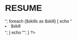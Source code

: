 # RESUME

<?php
// Your personal information
$name = "MARK LLOYD L. TACDOL";
$course = "Bachelor of Science in Information Technology major in Database";
$jobTitle = "Associate Applications Leads";
$email = "john.doe@example.com";
$phone = "(123) 456-7890";
$address = "123 Main St, Cityville";

// Your skills
$skills = [
    "HTML",
    "CSS",
    "JavaScript",
    "PHP",
    "MySQL",
    "Responsive Design",
    "Git",
];

// Your education
$education = [
    ["B.S. in Computer Science", "University of Example", "2010 - 2014"],
];

// Your experience
$experience = [
    ["Web Developer", "ABC Company", "2015 - Present", "Developed and maintained web applications."],
    ["Intern, Software Engineering", "XYZ Tech", "2014 - 2015", "Assisted in software development projects."],
];

// Function to display skills
function displaySkills($skills) {
    echo "<ul>";
    foreach ($skills as $skill) {
        echo "<li>$skill</li>";
    }
    echo "</ul>";
}
?>

<!DOCTYPE html>
<html lang="en">

<head>
    <meta charset="UTF-8">
    <meta name="viewport" content="width=device-width, initial-scale=1.0">
    <title><?php echo $name ?>'s Resume</title>
    <style>
        body {
            font-family: 'Arial', sans-serif;
            margin: 40px;
        }

        h1,
        h2,
        h3 {
            margin-bottom: 5px;
        }

        .contact-info {
            margin-bottom: 20px;
        }

        ul {
            list-style-type: none;
            padding: 0;
        }

        li {
            margin-bottom: 5px;
        }

        .section {
            margin-bottom: 20px;
        }
    </style>
</head>

<body>
    <header>
        <h1><?php echo $name ?></h1>
        <p><?php echo $course ?></p>
        <p><?php echo $jobTitle ?></p>
    </header>

    <div class="contact-info section">
        <h2>Contact Information</h2>
        <p>Email: <?php echo $email ?></p>
        <p>Phone: <?php echo $phone ?></p>
        <p>Address: <?php echo $address ?></p>
    </div>

    <div class="skills section">
        <h2>Skills</h2>
        <?php displaySkills($skills); ?>
    </div>

    <div class="education section">
        <h2>Education</h2>
        <ul>
            <?php
            foreach ($education as $edu) {
                echo "<li>$edu[0], $edu[1], $edu[2]</li>";
            }
            ?>
        </ul>
    </div>

    <div class="experience section">
        <h2>Experience</h2>
        <ul>
            <?php
            foreach ($experience as $exp) {
                echo "<li><strong>$exp[0]</strong>, $exp[1], $exp[2]<br>$exp[3]</li>";
            }
            ?>
        </ul>
    </div>
</body>

</html>
